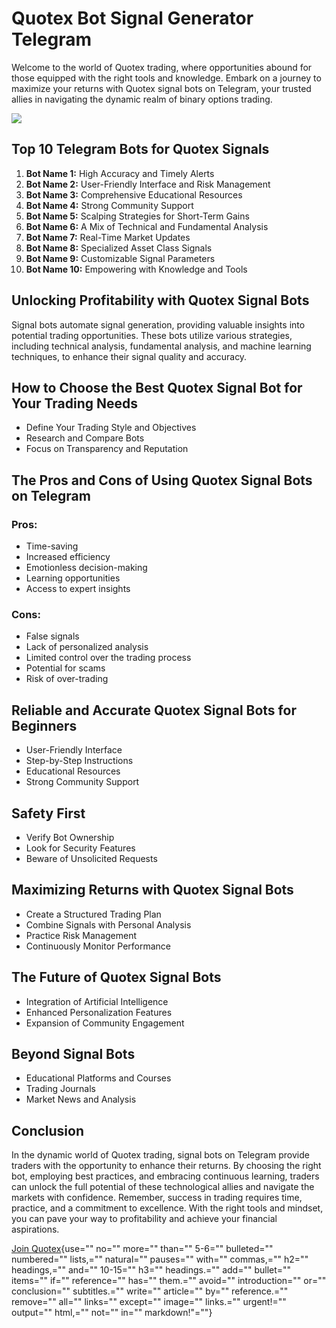 # Quotex Bot Signal Generator Telegram

Welcome to the world of Quotex trading, where opportunities abound for
those equipped with the right tools and knowledge. Embark on a journey
to maximize your returns with Quotex signal bots on Telegram, your
trusted allies in navigating the dynamic realm of binary options
trading.

[![](https://static.quotex.io/files/8_en/300_250.jpg)](https://traff.sbs/brokerqxsignupf)

## Top 10 Telegram Bots for Quotex Signals

1.  **Bot Name 1:** High Accuracy and Timely Alerts
2.  **Bot Name 2:** User-Friendly Interface and Risk Management
3.  **Bot Name 3:** Comprehensive Educational Resources
4.  **Bot Name 4:** Strong Community Support
5.  **Bot Name 5:** Scalping Strategies for Short-Term Gains
6.  **Bot Name 6:** A Mix of Technical and Fundamental Analysis
7.  **Bot Name 7:** Real-Time Market Updates
8.  **Bot Name 8:** Specialized Asset Class Signals
9.  **Bot Name 9:** Customizable Signal Parameters
10. **Bot Name 10:** Empowering with Knowledge and Tools

## Unlocking Profitability with Quotex Signal Bots

Signal bots automate signal generation, providing valuable insights into
potential trading opportunities. These bots utilize various strategies,
including technical analysis, fundamental analysis, and machine learning
techniques, to enhance their signal quality and accuracy.

## How to Choose the Best Quotex Signal Bot for Your Trading Needs

-   Define Your Trading Style and Objectives
-   Research and Compare Bots
-   Focus on Transparency and Reputation

## The Pros and Cons of Using Quotex Signal Bots on Telegram

### Pros:

-   Time-saving
-   Increased efficiency
-   Emotionless decision-making
-   Learning opportunities
-   Access to expert insights

### Cons:

-   False signals
-   Lack of personalized analysis
-   Limited control over the trading process
-   Potential for scams
-   Risk of over-trading

## Reliable and Accurate Quotex Signal Bots for Beginners

-   User-Friendly Interface
-   Step-by-Step Instructions
-   Educational Resources
-   Strong Community Support

## Safety First

-   Verify Bot Ownership
-   Look for Security Features
-   Beware of Unsolicited Requests

## Maximizing Returns with Quotex Signal Bots

-   Create a Structured Trading Plan
-   Combine Signals with Personal Analysis
-   Practice Risk Management
-   Continuously Monitor Performance

## The Future of Quotex Signal Bots

-   Integration of Artificial Intelligence
-   Enhanced Personalization Features
-   Expansion of Community Engagement

## Beyond Signal Bots

-   Educational Platforms and Courses
-   Trading Journals
-   Market News and Analysis

## Conclusion

In the dynamic world of Quotex trading, signal bots on Telegram provide
traders with the opportunity to enhance their returns. By choosing the
right bot, employing best practices, and embracing continuous learning,
traders can unlock the full potential of these technological allies and
navigate the markets with confidence. Remember, success in trading
requires time, practice, and a commitment to excellence. With the right
tools and mindset, you can pave your way to profitability and achieve
your financial aspirations.

[Join Quotex](\%22https://traff.sbs/brokerqxsignup.){use="" no=""
more="" than="" 5-6="" bulleted="" numbered="" lists,="" natural=""
pauses="" with="" commas,="" h2="" headings,="" and="" 10-15="" h3=""
headings.="" add="" bullet="" items="" if="" reference="" has=""
them.="" avoid="" introduction="" or="" conclusion="" subtitles.=""
write="" article="" by="" reference.="" remove="" all="" links=""
except="" image="" links.="" urgent!="" output="" html,="" not="" in=""
markdown!"=""}

